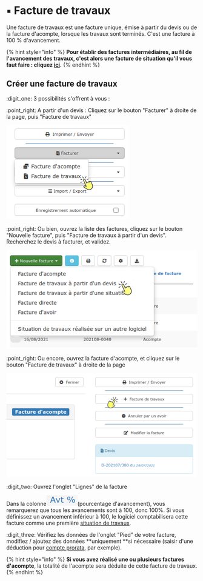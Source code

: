 # ▪ Facture de travaux

Une facture de travaux est une facture unique, émise à partir du devis ou de la facture d'acompte, lorsque les travaux sont terminés. C'est une facture à 100 % d'avancement.

{% hint style="info" %}
**Pour établir des factures intermédiaires, au fil de l'avancement des travaux, c'est alors une facture de situation qu'il vous faut faire : cliquez **[**ici**](situation-de-travaux.md)**.**
{% endhint %}



## Créer une facture de travaux



:digit\_one: 3 possibilités s'offrent à vous :

:point\_right: A partir d'un devis : Cliquez sur le bouton "Facturer" à droite de la page, puis "Facture de travaux"

![](<../../.gitbook/assets/screenshot-153b- (1).png>)

:point\_right: Ou bien, ouvrez la liste des factures, cliquez sur le bouton "Nouvelle facture", puis "Facture de travaux à partir d'un devis". Recherchez le devis à facturer, et validez.

![](../../.gitbook/assets/screenshot-154b-.png)

:point\_right: Ou encore, ouvrez la facture d'acompte, et cliquez sur le bouton "Facture de travaux" à droite de la page

![](../../.gitbook/assets/screenshot-157-.png)

:digit\_two: Ouvrez l'onglet "Lignes" de la facture

Dans la colonne![](../../.gitbook/assets/screenshot-158-.png)(pourcentage d'avancement), vous remarquerez que tous les avancements sont à 100, donc 100%. Si vous définissez un avancement inférieur à 100, le logiciel comptabilisera cette facture comme une première [situation de travaux](situation-de-travaux.md).



:digit\_three: Vérifiez les données de l'onglet "Pied" de votre facture, modifiez / ajoutez des données **uniquement **si nécessaire (saisir d'une déduction pour [compte prorata](broken-reference), par exemple).



{% hint style="info" %}
**Si vous avez réalisé une  ou plusieurs factures d'acompte**, la totalité de l'acompte sera déduite de cette facture de travaux.
{% endhint %}

